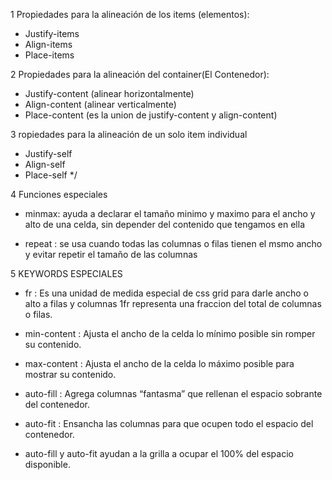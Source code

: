 1 Propiedades para la alineación de los items (elementos):

* Justify-items
* Align-items
* Place-items

2 Propiedades para la alineación del container(El Contenedor):

* Justify-content (alinear horizontalmente)
* Align-content (alinear verticalmente)
* Place-content (es la union de justify-content y align-content)

3 ropiedades para la alineación de un solo item individual

* Justify-self
* Align-self
* Place-self \*/

4 Funciones especiales

* minmax: ayuda a declarar el tamaño minimo y maximo para el ancho y alto de una celda, sin depender del contenido que tengamos en ella

* repeat : se usa cuando todas las columnas o filas tienen el msmo ancho y evitar repetir el tamaño de las columnas






5 KEYWORDS ESPECIALES

* fr : Es una unidad de medida especial de css grid para darle ancho o alto a filas y columnas 1fr representa una  fraccion del total de columnas o filas.

* min-content : Ajusta el ancho de la celda lo mínimo posible sin romper su contenido.

* max-content : Ajusta el ancho de la celda lo máximo posible para mostrar su contenido.

* auto-fill : Agrega columnas “fantasma” que rellenan el espacio sobrante del contenedor.

* auto-fit : Ensancha las columnas para que ocupen todo el espacio del contenedor.

* auto-fill y auto-fit ayudan a la grilla a ocupar el 100% del espacio disponible.
